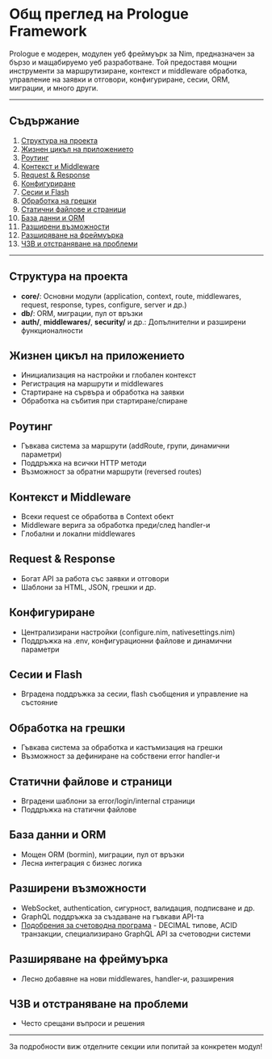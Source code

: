 # Общ преглед на Prologue Framework

Prologue е модерен, модулен уеб фреймуърк за Nim, предназначен за бързо и мащабируемо уеб разработване. Той предоставя мощни инструменти за маршрутизиране, контекст и middleware обработка, управление на заявки и отговори, конфигуриране, сесии, ORM, миграции, и много други.

---

## Съдържание

1. [Структура на проекта](#структура-на-проекта)
2. [Жизнен цикъл на приложението](#жизнен-цикъл-на-приложението)
3. [Роутинг](#роутинг)
4. [Контекст и Middleware](#контекст-и-middleware)
5. [Request & Response](#request--response)
6. [Конфигуриране](#конфигуриране)
7. [Сесии и Flash](#сесии-и-flash)
8. [Обработка на грешки](#обработка-на-грешки)
9. [Статични файлове и страници](#статични-файлове-и-страници)
10. [База данни и ORM](#база-данни-и-orm)
11. [Разширени възможности](#разширени-възможности)
12. [Разширяване на фреймуърка](#разширяване-на-фреймуърка)
13. [ЧЗВ и отстраняване на проблеми](#чзв-и-отстраняване-на-проблеми)

---

## Структура на проекта

- **core/**: Основни модули (application, context, route, middlewares, request, response, types, configure, server и др.)
- **db/**: ORM, миграции, пул от връзки
- **auth/**, **middlewares/**, **security/** и др.: Допълнителни и разширени функционалности

## Жизнен цикъл на приложението

- Инициализация на настройки и глобален контекст
- Регистрация на маршрути и middlewares
- Стартиране на сървъра и обработка на заявки
- Обработка на събития при стартиране/спиране

## Роутинг

- Гъвкава система за маршрути (addRoute, групи, динамични параметри)
- Поддръжка на всички HTTP методи
- Възможност за обратни маршрути (reversed routes)

## Контекст и Middleware

- Всеки request се обработва в Context обект
- Middleware верига за обработка преди/след handler-и
- Глобални и локални middlewares

## Request & Response

- Богат API за работа със заявки и отговори
- Шаблони за HTML, JSON, грешки и др.

## Конфигуриране

- Централизирани настройки (configure.nim, nativesettings.nim)
- Поддръжка на .env, конфигурационни файлове и динамични параметри

## Сесии и Flash

- Вградена поддръжка за сесии, flash съобщения и управление на състояние

## Обработка на грешки

- Гъвкава система за обработка и кастъмизация на грешки
- Възможност за дефиниране на собствени error handler-и

## Статични файлове и страници

- Вградени шаблони за error/login/internal страници
- Поддръжка на статични файлове

## База данни и ORM

- Мощен ORM (bormin), миграции, пул от връзки
- Лесна интеграция с бизнес логика

## Разширени възможности

- WebSocket, authentication, сигурност, валидация, подписване и др.
- GraphQL поддръжка за създаване на гъвкави API-та
- [Подобрения за счетоводна програма](accounting-enhancements.md) - DECIMAL типове, ACID транзакции, специализирано GraphQL API за счетоводни системи

## Разширяване на фреймуърка

- Лесно добавяне на нови middlewares, handler-и, разширения

## ЧЗВ и отстраняване на проблеми

- Често срещани въпроси и решения

---

За подробности виж отделните секции или попитай за конкретен модул!
